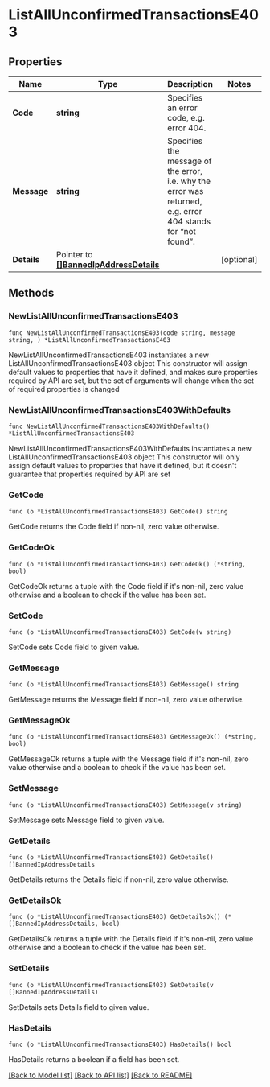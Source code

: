 # ListAllUnconfirmedTransactionsE403

## Properties

Name | Type | Description | Notes
------------ | ------------- | ------------- | -------------
**Code** | **string** | Specifies an error code, e.g. error 404. | 
**Message** | **string** | Specifies the message of the error, i.e. why the error was returned, e.g. error 404 stands for “not found”. | 
**Details** | Pointer to [**[]BannedIpAddressDetails**](BannedIpAddressDetails.md) |  | [optional] 

## Methods

### NewListAllUnconfirmedTransactionsE403

`func NewListAllUnconfirmedTransactionsE403(code string, message string, ) *ListAllUnconfirmedTransactionsE403`

NewListAllUnconfirmedTransactionsE403 instantiates a new ListAllUnconfirmedTransactionsE403 object
This constructor will assign default values to properties that have it defined,
and makes sure properties required by API are set, but the set of arguments
will change when the set of required properties is changed

### NewListAllUnconfirmedTransactionsE403WithDefaults

`func NewListAllUnconfirmedTransactionsE403WithDefaults() *ListAllUnconfirmedTransactionsE403`

NewListAllUnconfirmedTransactionsE403WithDefaults instantiates a new ListAllUnconfirmedTransactionsE403 object
This constructor will only assign default values to properties that have it defined,
but it doesn't guarantee that properties required by API are set

### GetCode

`func (o *ListAllUnconfirmedTransactionsE403) GetCode() string`

GetCode returns the Code field if non-nil, zero value otherwise.

### GetCodeOk

`func (o *ListAllUnconfirmedTransactionsE403) GetCodeOk() (*string, bool)`

GetCodeOk returns a tuple with the Code field if it's non-nil, zero value otherwise
and a boolean to check if the value has been set.

### SetCode

`func (o *ListAllUnconfirmedTransactionsE403) SetCode(v string)`

SetCode sets Code field to given value.


### GetMessage

`func (o *ListAllUnconfirmedTransactionsE403) GetMessage() string`

GetMessage returns the Message field if non-nil, zero value otherwise.

### GetMessageOk

`func (o *ListAllUnconfirmedTransactionsE403) GetMessageOk() (*string, bool)`

GetMessageOk returns a tuple with the Message field if it's non-nil, zero value otherwise
and a boolean to check if the value has been set.

### SetMessage

`func (o *ListAllUnconfirmedTransactionsE403) SetMessage(v string)`

SetMessage sets Message field to given value.


### GetDetails

`func (o *ListAllUnconfirmedTransactionsE403) GetDetails() []BannedIpAddressDetails`

GetDetails returns the Details field if non-nil, zero value otherwise.

### GetDetailsOk

`func (o *ListAllUnconfirmedTransactionsE403) GetDetailsOk() (*[]BannedIpAddressDetails, bool)`

GetDetailsOk returns a tuple with the Details field if it's non-nil, zero value otherwise
and a boolean to check if the value has been set.

### SetDetails

`func (o *ListAllUnconfirmedTransactionsE403) SetDetails(v []BannedIpAddressDetails)`

SetDetails sets Details field to given value.

### HasDetails

`func (o *ListAllUnconfirmedTransactionsE403) HasDetails() bool`

HasDetails returns a boolean if a field has been set.


[[Back to Model list]](../README.md#documentation-for-models) [[Back to API list]](../README.md#documentation-for-api-endpoints) [[Back to README]](../README.md)



